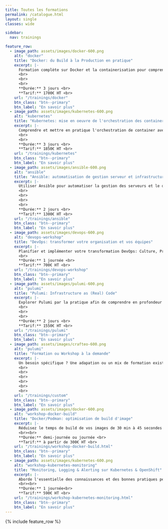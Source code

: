 ```yaml
---
title: Toutes les formations
permalink: /catalogue.html
layout: single
classes: wide

sidebar:
  nav: trainings

feature_row:
  - image_path: assets/images/docker-600.png
    alt: "docker"
    title: "Docker: du Build à la Production en pratique"
    excerpt: |-
      Formation complète sur Docker et la containerisation pour comprendre les concepts du Build à la Production.
      <br>
      <br>
      <br>
      **Durée:** 3 jours <br>
      **Tarif:** 1700€ HT <br>
    url: "/trainings/docker"
    btn_class: "btn--primary"
    btn_label: "En savoir plus"
  - image_path: assets/images/kubernetes-600.png
    alt: "kubernetes"
    title: "Kubernetes: mise en oeuvre de l'orchestration des containers"
    excerpt: |-
      Comprendre et mettre en pratique l'orchestration de container avec Kubernetes et les concepts associés, dans le Cloud comme on-prem. 
      <br>
      <br>
      **Durée:** 3 jours <br>
      **Tarif:** 1850€ HT <br>
    url: "/trainings/kubernetes"
    btn_class: "btn--primary"
    btn_label: "En savoir plus"
  - image_path: assets/images/ansible-600.png
    alt: "ansible"
    title: "Ansible: automatisation de gestion serveur et infrastructure"
    excerpt: |-
      Utiliser Ansible pour automatiser la gestion des serveurs et le déploiement d'applications.
      <br>
      <br>
      <br>
      <br>
      **Durée:** 2 jours <br>
      **Tarif:** 1300€ HT <br>
    url: "/trainings/ansible"
    btn_class: "btn--primary"
    btn_label: "En savoir plus"
  - image_path: assets/images/devops-600.png
    alt: "devops-workshop"
    title: "DevOps: transformer votre organisation et vos équipes"
    excerpt: |-
      Planifier et implémenter votre transformation DevOps: Culture, Principes & Outillages, valeur ajoutée, couts, contraintes et retours d'expériences.  
      <br>
      **Durée:** 1 journée <br>
      **Tarif:** 700€ HT <br>
    url: "/trainings/devops-workshop"
    btn_class: "btn--primary"
    btn_label: "En savoir plus"
  - image_path: assets/images/pulumi-600.png
    alt: "pulumi"
    title: "Pulumi: Infrastructure as (Real) Code"
    excerpt: |-
      Explorer Pulumi par la pratique afin de comprendre en profondeur les concepts et utilisation de l'outil au travers du déploiement d'une infrastructure en situation réelle. 
      <br>
      <br>
      <br>
      **Durée:** 2 jours <br>
      **Tarif:** 1550€ HT <br>
    url: "/trainings/pulumi"
    btn_class: "btn--primary"
    btn_label: "En savoir plus"
  - image_path: assets/images/crafteo-600.png
    alt: "pulumi"
    title: "Formation ou Workshop à la demande"
    excerpt: |-
      Un besoin spécifique ? Une adapation ou un mix de formation existante? N'hésitez pas à prendre contact pour en discuter !
      <br>
      <br>
      <br>
      <br>
      <br>
      <br>
    url: "/trainings/custom"
    btn_class: "btn--primary"
    btn_label: "En savoir plus"
  - image_path: assets/images/docker-600.png
    alt: "workshop-docker-build"
    title: "Docker/Podman: optimisation de build d'image"
    excerpt: |-
      Réduisez le temps de build de vos images de 30 min à 45 secondes et leur taille de 90 % ! Des simples tweak de Dockerfile à l'utilisation poussée de BuildKit et des _cache mounts_ en passant par le partage de builder à distance. 
      <br><br>
      **Durée:** demi-journée ou journée <br>
      **Tarif:** à partir de 300€ HT <br>
    url: "/trainings/workshop-docker-build.html"
    btn_class: "btn--primary"
    btn_label: "En savoir plus"
  - image_path: assets/images/kubernetes-600.png
    alt: "workshop-kubernetes-monitoring"
    title: "Monitoring, Logging & Alerting sur Kubernetes & OpenShift"
    excerpt: |-
      Aborde l'essentielle des connaissances et des bonnes pratiques permettant de mettre en place votre observabilité sur Kubernetes. Un tour d'horizon des aspects les plus importants et des patterns plus avancés.
      <br><br>
      **Durée:** 1 journée<br>
      **Tarif:** 590€ HT <br>
    url: "/trainings/workshop-kubernetes-monitoring.html"
    btn_class: "btn--primary"
    btn_label: "En savoir plus"
---
```


{% include feature_row  %}
